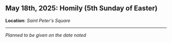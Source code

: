 ## May 18th, 2025: Homily (5th Sunday of Easter)
**Location**: *Saint Peter's Square*
___
*Planned to be given on the date noted*
